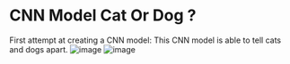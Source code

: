 # CNN Model Cat Or Dog ?
 First attempt at creating a CNN model: This CNN model is able to tell cats and dogs apart.
![image](https://github.com/user-attachments/assets/44099075-6a4d-4b26-9c9b-209b8cebafd7)
![image](https://github.com/user-attachments/assets/fa15422a-88b6-4b40-a8ed-2745088daf1e)
